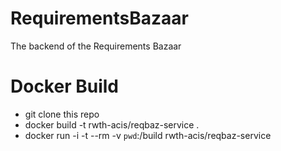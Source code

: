 # RequirementsBazaar

The backend of the Requirements Bazaar

# Docker Build

- git clone this repo
- docker build -t rwth-acis/reqbaz-service .
- docker run -i -t --rm -v `pwd`:/build rwth-acis/reqbaz-service
